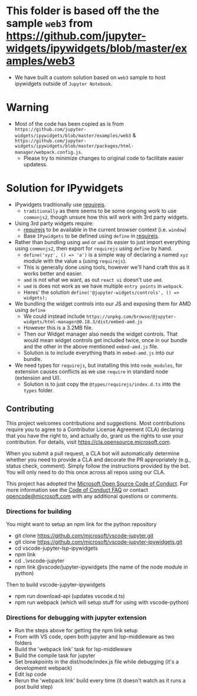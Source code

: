 # This folder is based off the the sample `web3` from https://github.com/jupyter-widgets/ipywidgets/blob/master/examples/web3

-   We have built a custom solution based on `web3` sample to host ipywidgets outside of `Jupyter Notebook`.

# Warning

-   Most of the code has been copied as is from `https://github.com/jupyter-widgets/ipywidgets/blob/master/examples/web3` & `https://github.com/jupyter-widgets/ipywidgets/blob/master/packages/html-manager/webpack.config.js`.
    -   Please try to minimize changes to original code to facilitate easier updatess.

# Solution for IPywidgets

-   IPywidgets traditionally use [requirejs](https://requirejs.org).
    -   `traditionally` as there seems to be some ongoing work to use `commonjs2`, though unsure how this will work with 3rd party widgets.
-   Using 3rd party widgets require:
    -   [requirejs](https://requirejs.org) to be available in the current browser context (i.e. `window`)
    -   Base `IPywidgets` to be defined using `define` in [requirejs](https://requirejs.org).
-   Rather than bundling using `amd` or `umd` its easier to just import everything using `commonjs2`, then export for `requirejs` using `define` by hand.
    -   `define('xyz', () => 'a')` is a simple way of declaring a named `xyz` module with the value `a` (using `requirejs`).
    -   This is generally done using tools, however we'll hand craft this as it works better and easier.
    -   `amd` is not what we want, as out `react ui` doesn't use `amd`.
    -   `umd` is does not work as we have multiple `entry points` in `webpack`.
    -   Heres' the solution `define('@jupyter-widgets/controls', () => widgets);`
-   We bundling the widget controls into our JS and exposing them for AMD using `define`
    -   We could instead include `https://unpkg.com/browse/@jupyter-widgets/html-manager@0.18.3/dist/embed-amd.js`
    -   However this is a 3.2MB file.
    -   Then our Widget manager also needs the widget controls. That would mean widget controls get included twice, once in our bundle and the other in the above mentioned `embed-amd.js` file.
    -   Solution is to include everything thats in `embed-amd.js` into our bundle.
-   We need types for `requirejs`, but installing this into `node_modules`, for extension causes conflicts as we use `require` in standard node (extension and UI).
    -   Solution is to just copy the `@types/requirejs/index.d.ts` into the `types` folder.

## Contributing

This project welcomes contributions and suggestions. Most contributions require you to agree to a
Contributor License Agreement (CLA) declaring that you have the right to, and actually do, grant us
the rights to use your contribution. For details, visit https://cla.opensource.microsoft.com.

When you submit a pull request, a CLA bot will automatically determine whether you need to provide
a CLA and decorate the PR appropriately (e.g., status check, comment). Simply follow the instructions
provided by the bot. You will only need to do this once across all repos using our CLA.

This project has adopted the [Microsoft Open Source Code of Conduct](https://opensource.microsoft.com/codeofconduct/).
For more information see the [Code of Conduct FAQ](https://opensource.microsoft.com/codeofconduct/faq/) or
contact [opencode@microsoft.com](mailto:opencode@microsoft.com) with any additional questions or comments.

### Directions for building

You might want to setup an npm link for the python repository

- git clone https://github.com/microsoft/vscode-jupyter.git
- git clone https://github.com/microsoft/vscode-jupyter-ipywidgets.git
- cd vscode-jupyter-lsp-ipywidgets
- npm link
- cd ..\vscode-jupyter
- npm link @vscode/jupyter-ipywidgets (the name of the node module in python)

Then to build vscode-jupyter-ipywidgets

- npm run download-api (updates vscode.d.ts)
- npm run webpack (which will setup stuff for using with vscode-python)

### Directions for debugging with jupyter extension

- Run the steps above for getting the npm link setup
- From with VS code, open both jupyter and lsp-middleware as two folders
- Build the 'webpack link' task for lsp-middleware
- Build the compile task for jupyter
- Set breakpoints in the dist/node/index.js file while debugging (it's a development webpack)
- Edit lsp code
- Rerun the 'webpack link' build every time (it doesn't watch as it runs a post build step)